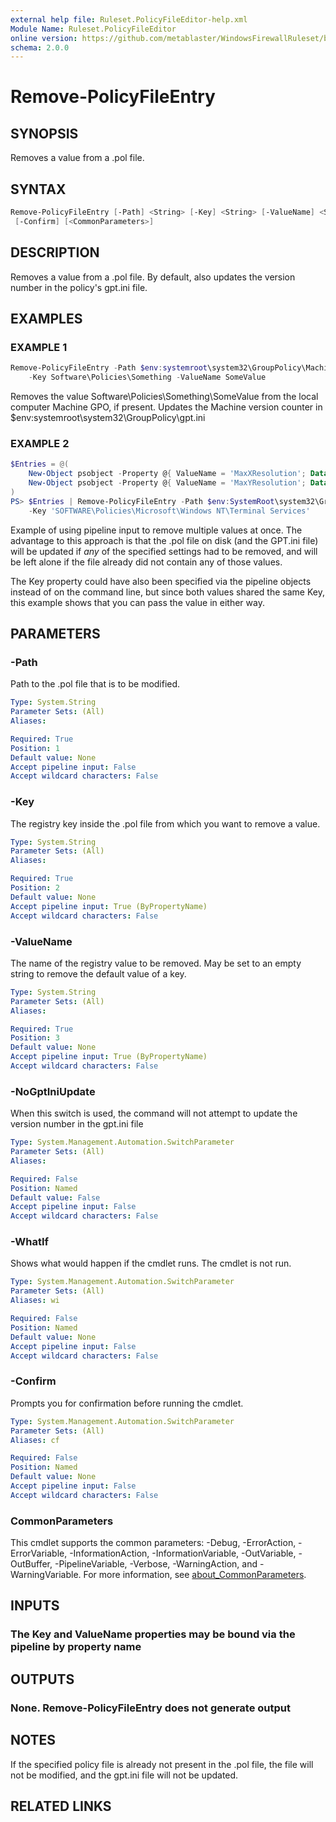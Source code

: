 ```yaml
---
external help file: Ruleset.PolicyFileEditor-help.xml
Module Name: Ruleset.PolicyFileEditor
online version: https://github.com/metablaster/WindowsFirewallRuleset/blob/master/Modules/Ruleset.PolicyFileEditor/Help/en-US/Remove-PolicyFileEntry.md
schema: 2.0.0
---
```


# Remove-PolicyFileEntry

## SYNOPSIS

Removes a value from a .pol file.

## SYNTAX

```powershell
Remove-PolicyFileEntry [-Path] <String> [-Key] <String> [-ValueName] <String> [-NoGptIniUpdate] [-WhatIf]
 [-Confirm] [<CommonParameters>]
```

## DESCRIPTION

Removes a value from a .pol file.
By default, also updates the version number in the policy's gpt.ini file.

## EXAMPLES

### EXAMPLE 1

```powershell
Remove-PolicyFileEntry -Path $env:systemroot\system32\GroupPolicy\Machine\registry.pol `
    -Key Software\Policies\Something -ValueName SomeValue
```

Removes the value Software\Policies\Something\SomeValue from the local computer Machine GPO, if present.
Updates the Machine version counter in $env:systemroot\system32\GroupPolicy\gpt.ini

### EXAMPLE 2

```powershell
$Entries = @(
    New-Object psobject -Property @{ ValueName = 'MaxXResolution'; Data = 1680 }
    New-Object psobject -Property @{ ValueName = 'MaxYResolution'; Data = 1050 }
)
PS> $Entries | Remove-PolicyFileEntry -Path $env:SystemRoot\system32\GroupPolicy\Machine\registry.pol `
    -Key 'SOFTWARE\Policies\Microsoft\Windows NT\Terminal Services'
```

Example of using pipeline input to remove multiple values at once.
The advantage to this approach is that the .pol file on disk (and the GPT.ini file) will be updated
if _any_ of the specified settings had to be removed, and will be left alone if the file already
did not contain any of those values.

The Key property could have also been specified via the pipeline objects instead of on the command line,
but since both values shared the same Key, this example shows that you can pass the value in either way.

## PARAMETERS

### -Path

Path to the .pol file that is to be modified.

```yaml
Type: System.String
Parameter Sets: (All)
Aliases:

Required: True
Position: 1
Default value: None
Accept pipeline input: False
Accept wildcard characters: False
```

### -Key

The registry key inside the .pol file from which you want to remove a value.

```yaml
Type: System.String
Parameter Sets: (All)
Aliases:

Required: True
Position: 2
Default value: None
Accept pipeline input: True (ByPropertyName)
Accept wildcard characters: False
```

### -ValueName

The name of the registry value to be removed.
May be set to an empty string to remove the default value of a key.

```yaml
Type: System.String
Parameter Sets: (All)
Aliases:

Required: True
Position: 3
Default value: None
Accept pipeline input: True (ByPropertyName)
Accept wildcard characters: False
```

### -NoGptIniUpdate

When this switch is used, the command will not attempt to update the version number in the gpt.ini file

```yaml
Type: System.Management.Automation.SwitchParameter
Parameter Sets: (All)
Aliases:

Required: False
Position: Named
Default value: False
Accept pipeline input: False
Accept wildcard characters: False
```

### -WhatIf

Shows what would happen if the cmdlet runs.
The cmdlet is not run.

```yaml
Type: System.Management.Automation.SwitchParameter
Parameter Sets: (All)
Aliases: wi

Required: False
Position: Named
Default value: None
Accept pipeline input: False
Accept wildcard characters: False
```

### -Confirm

Prompts you for confirmation before running the cmdlet.

```yaml
Type: System.Management.Automation.SwitchParameter
Parameter Sets: (All)
Aliases: cf

Required: False
Position: Named
Default value: None
Accept pipeline input: False
Accept wildcard characters: False
```

### CommonParameters

This cmdlet supports the common parameters: -Debug, -ErrorAction, -ErrorVariable, -InformationAction, -InformationVariable, -OutVariable, -OutBuffer, -PipelineVariable, -Verbose, -WarningAction, and -WarningVariable. For more information, see [about_CommonParameters](http://go.microsoft.com/fwlink/?LinkID=113216).

## INPUTS

### The Key and ValueName properties may be bound via the pipeline by property name

## OUTPUTS

### None. Remove-PolicyFileEntry does not generate output

## NOTES

If the specified policy file is already not present in the .pol file,
the file will not be modified, and the gpt.ini file will not be updated.

## RELATED LINKS
